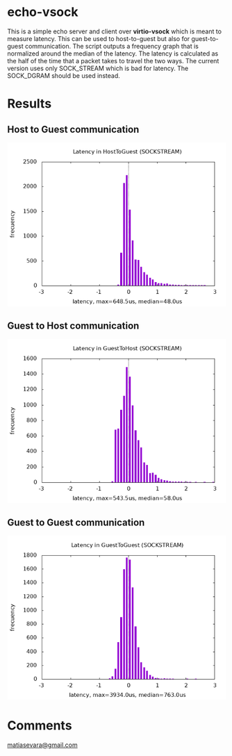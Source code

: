 # echo-vsock
This is a simple echo server and client over **virtio-vsock** which is meant to measure latency. This can be used to host-to-guest but also for guest-to-guest communication. The script outputs a frequency graph that is normalized around the median of the latency. The latency is calculated as the half of the time that a packet takes to travel the two ways. The current version uses only SOCK_STREAM which is bad for latency. The SOCK_DGRAM should be used instead.

# Results
## Host to Guest communication
![HostToGuest](https://raw.githubusercontent.com/MatiasVara/echo-vsock/main/HostToGuest.png)

## Guest to Host communication
![HostToGuest](https://raw.githubusercontent.com/MatiasVara/echo-vsock/main/GuestToHost.png)

## Guest to Guest communication
![GuestToGuest](https://raw.githubusercontent.com/MatiasVara/echo-vsock/main/GuestToGuest.png)

# Comments
matiasevara@gmail.com